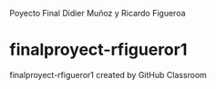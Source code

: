Poyecto Final Didier Muñoz y Ricardo Figueroa

# finalproyect-rfigueror1
finalproyect-rfigueror1 created by GitHub Classroom
